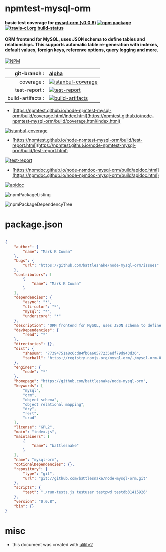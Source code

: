 # npmtest-mysql-orm

#### basic test coverage for  [mysql-orm (v0.0.8)](https://github.com/battlesnake/node-mysql-orm)  [![npm package](https://img.shields.io/npm/v/npmtest-mysql-orm.svg?style=flat-square)](https://www.npmjs.org/package/npmtest-mysql-orm) [![travis-ci.org build-status](https://api.travis-ci.org/npmtest/node-npmtest-mysql-orm.svg)](https://travis-ci.org/npmtest/node-npmtest-mysql-orm)

#### ORM frontend for MySQL, uses JSON schema to define tables and relationships.  This supports automatic table re-generation with indexes, default values, foreign keys, reference options, query logging and more.

[![NPM](https://nodei.co/npm/mysql-orm.png?downloads=true&downloadRank=true&stars=true)](https://www.npmjs.com/package/mysql-orm)

| git-branch : | [alpha](https://github.com/npmtest/node-npmtest-mysql-orm/tree/alpha)|
|--:|:--|
| coverage : | [![istanbul-coverage](https://npmtest.github.io/node-npmtest-mysql-orm/build/coverage.badge.svg)](https://npmtest.github.io/node-npmtest-mysql-orm/build/coverage.html/index.html)|
| test-report : | [![test-report](https://npmtest.github.io/node-npmtest-mysql-orm/build/test-report.badge.svg)](https://npmtest.github.io/node-npmtest-mysql-orm/build/test-report.html)|
| build-artifacts : | [![build-artifacts](https://npmtest.github.io/node-npmtest-mysql-orm/glyphicons_144_folder_open.png)](https://github.com/npmtest/node-npmtest-mysql-orm/tree/gh-pages/build)|

- [https://npmtest.github.io/node-npmtest-mysql-orm/build/coverage.html/index.html](https://npmtest.github.io/node-npmtest-mysql-orm/build/coverage.html/index.html)

[![istanbul-coverage](https://npmtest.github.io/node-npmtest-mysql-orm/build/screenCapture.buildCi.browser.%252Ftmp%252Fbuild%252Fcoverage.lib.html.png)](https://npmtest.github.io/node-npmtest-mysql-orm/build/coverage.html/index.html)

- [https://npmtest.github.io/node-npmtest-mysql-orm/build/test-report.html](https://npmtest.github.io/node-npmtest-mysql-orm/build/test-report.html)

[![test-report](https://npmtest.github.io/node-npmtest-mysql-orm/build/screenCapture.buildCi.browser.%252Ftmp%252Fbuild%252Ftest-report.html.png)](https://npmtest.github.io/node-npmtest-mysql-orm/build/test-report.html)

- [https://npmdoc.github.io/node-npmdoc-mysql-orm/build/apidoc.html](https://npmdoc.github.io/node-npmdoc-mysql-orm/build/apidoc.html)

[![apidoc](https://npmdoc.github.io/node-npmdoc-mysql-orm/build/screenCapture.buildCi.browser.%252Ftmp%252Fbuild%252Fapidoc.html.png)](https://npmdoc.github.io/node-npmdoc-mysql-orm/build/apidoc.html)

![npmPackageListing](https://npmtest.github.io/node-npmtest-mysql-orm/build/screenCapture.npmPackageListing.svg)

![npmPackageDependencyTree](https://npmtest.github.io/node-npmtest-mysql-orm/build/screenCapture.npmPackageDependencyTree.svg)



# package.json

```json

{
    "author": {
        "name": "Mark K Cowan"
    },
    "bugs": {
        "url": "https://github.com/battlesnake/node-mysql-orm/issues"
    },
    "contributors": [
        {
            "name": "Mark K Cowan"
        }
    ],
    "dependencies": {
        "async": "*",
        "cli-color": "*",
        "mysql": "*",
        "underscore": "*"
    },
    "description": "ORM frontend for MySQL, uses JSON schema to define tables and relationships.  This supports automatic table re-generation with indexes, default values, foreign keys, reference options, query logging and more.",
    "devDependencies": {
        "read": "*"
    },
    "directories": {},
    "dist": {
        "shasum": "77394751a8c6cd84fb6a60577235edf79d943d36",
        "tarball": "https://registry.npmjs.org/mysql-orm/-/mysql-orm-0.0.8.tgz"
    },
    "engines": {
        "node": "*"
    },
    "homepage": "https://github.com/battlesnake/node-mysql-orm",
    "keywords": [
        "mysql",
        "orm",
        "object schema",
        "object relational mapping",
        "dry",
        "rest",
        "crud"
    ],
    "license": "GPL2",
    "main": "index.js",
    "maintainers": [
        {
            "name": "battlesnake"
        }
    ],
    "name": "mysql-orm",
    "optionalDependencies": {},
    "repository": {
        "type": "git",
        "url": "git://github.com/battlesnake/node-mysql-orm.git"
    },
    "scripts": {
        "test": "./run-tests.js testuser testpwd testdb31415926"
    },
    "version": "0.0.8",
    "bin": {}
}
```



# misc
- this document was created with [utility2](https://github.com/kaizhu256/node-utility2)
